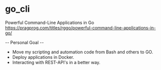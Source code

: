 # go_cli
Powerful Command-Line Applications in Go
https://pragprog.com/titles/rggo/powerful-command-line-applications-in-go/

-- Personal Goal --
- Move my scripting and automation code from Bash and others to GO. 
- Deploy applications in Docker.
- Interacting with REST-API's in a better way.
